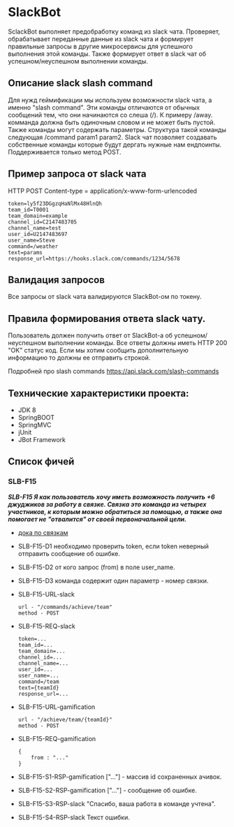# SlackBot
SclackBot выполняет предобработку команд из slack чата. Проверяет, обрабатывает переданные данные из slack чата и формирует правильные запросы в другие микросервисы для успешного выполнения этой команды. Также формирует ответ в slack чат об успешном/неуспешном выполнении команды.
## Описание slack slash command
Для нужд геймификации мы используем возможности slack чата, а именно "slash command". Эти команды отличаются от обычных сообщений тем, что они начинаются со слеша (/). К примеру /away. комманда должна быть одиночным словом и не может быть пустой. Также команды могут содержать параметры. Cтруктура такой команды следующая /command param1 param2. 
Slack чат позволяет создавать собственные команды которые будут дергать нужные нам ендпоинты. Поддерживается только метод POST.
## Пример запроса от slack чата
HTTP POST
Content-type = application/x-www-form-urlencoded
```
token=ly5f23DGgzqHaNlMx48HlnQh
team_id=T0001
team_domain=example
channel_id=C2147483705
channel_name=test
user_id=U2147483697
user_name=Steve
command=/weather
text=params
response_url=https://hooks.slack.com/commands/1234/5678
```
## Валидация запросов
Все запросы от slack чата валидируются SlackBot-ом по токену.

## Правила формирования ответа slack чату.
Пользователь должен получить ответ от SlackBot-а об успешном/неуспешном выполнении команды.
Все ответы должны иметь HTTP 200 "OK" статус код. Если мы хотим сообщить дополнительную информацию то должны ее отправить строкой.

Подробней про slash commands
https://api.slack.com/slash-commands

## Технические характеристики проекта:
* JDK 8
* SpringBOOT
* SpringMVC
* jUnit
* JBot Framework

## Список фичей

### SLB-F15
***SLB-F15 Я как пользователь хочу иметь возможность получить +6 джуджиков за работу в связке. Связка это команда из четырех участников, к которым можно обратиться за помощью, а также она помогает не "отвалится" от своей первоначальной цели.***
* [дока по связкам](https://docs.google.com/document/d/190xabylJ7VW00jbxe5CHI_mns9QrGXL_2KHJeJzO6Mo/edit)

* SLB-F15-D1 необходимо проверить token, если token неверный отправить сообщение об ошибке.
* SLB-F15-D2 от кого запрос (from) в поле user_name.
* SLB-F15-D3 команда содержит один параметр - номер связки.


* SLB-F15-URL-slack
    ```
    url - "/commands/achieve/team"
    method - POST
    ```
* SLB-F15-REQ-slack
    ```
    token=...
    team_id=...
    team_domain=...
    channel_id=...
    channel_name=...
    user_id=...
    user_name=...
    command=/team
    text={teamId}
    response_url=...
    ```
    
* SLB-F15-URL-gamification
    ```
    url - "/achieve/team/{teamId}"
    method - POST
    ```
* SLB-F15-REQ-gamification
    ```
    {
        from : "..."
    }
    ```
    
* SLB-F15-S1-RSP-gamification ["..."] - массив id сохраненных ачивок.
* SLB-F15-S2-RSP-gamification ["..."] - сообщение об ошибке.

* SLB-F15-S3-RSP-slack "Спасибо, ваша работа в команде учтена".
* SLB-F15-S4-RSP-slack Текст ошибки.
